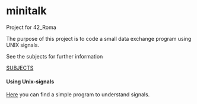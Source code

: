 # minitalk
Project for 42_Roma

The purpose of this project is to code a small data exchange program using UNIX signals.

See the subjects for further information

[SUBJECTS](Resources/en.subject.pdf)

#### Using Unix-signals

[Here](Resources/test_signals.c) you can find a simple program to understand signals.
